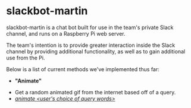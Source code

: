 # slackbot-martin

slackbot-martin is a chat bot built for use in the team's private Slack channel, and runs on a Raspberry Pi web server.

The team's intention is to provide greater interaction inside the Slack channel by providing additional functionality, as well as to gain additional use from the Pi.

Below is a list of current methods we've implemented thus far:

* <b>"Animate"</b>
- Get a random animated gif from the internet based off of a query.
- <u><i>animate &lt;user's choice of query words&gt;</i></u>
